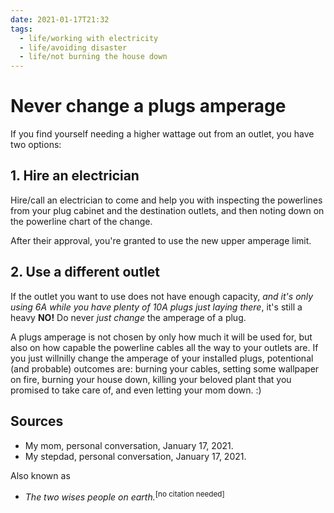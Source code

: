 ```yaml
---
date: 2021-01-17T21:32
tags:
  - life/working with electricity
  - life/avoiding disaster
  - life/not burning the house down
---
```


# Never change a plugs amperage

If you find yourself needing a higher wattage out from an outlet, you have two
options:

## 1. Hire an electrician

Hire/call an electrician to come and help you with inspecting the powerlines
from your plug cabinet and the destination outlets, and then noting down on the
powerline chart of the change.

After their approval, you're granted to use the new upper amperage limit.

## 2. Use a different outlet

If the outlet you want to use does not have enough capacity, *and it's only using
6A while you have plenty of 10A plugs just laying there*, it's still a heavy
**NO!** Do never *just change* the amperage of a plug.

A plugs amperage is not chosen by only how much it will be used for, but also
on how capable the powerline cables all the way to your outlets are. If you just
willnilly change the amperage of your installed plugs, potentional (and probable)
outcomes are: burning your cables, setting some wallpaper on fire, burning your
house down, killing your beloved plant that you promised to take care of,
and even letting your mom down. :)

## Sources

- My mom, personal conversation, January 17, 2021.
- My stepdad, personal conversation, January 17, 2021.

Also known as

- *The two wises people on earth.*<sup>[no citation needed]</sup>
